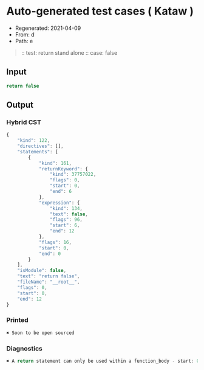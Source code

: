 # Auto-generated test cases ( Kataw )
- Regenerated: 2021-04-09
- From: d
- Path: e
> :: test: return stand alone
> :: case: false
## Input

`````js
return false
`````

## Output

### Hybrid CST

```javascript
{
    "kind": 122,
    "directives": [],
    "statements": [
        {
            "kind": 161,
            "returnKeyword": {
                "kind": 37757022,
                "flags": 0,
                "start": 0,
                "end": 6
            },
            "expression": {
                "kind": 134,
                "text": false,
                "flags": 96,
                "start": 6,
                "end": 12
            },
            "flags": 16,
            "start": 0,
            "end": 0
        }
    ],
    "isModule": false,
    "text": "return false",
    "fileName": "__root__",
    "flags": 0,
    "start": 0,
    "end": 12
}
```

### Printed

```javascript
✖ Soon to be open sourced
```

### Diagnostics

```javascript
✖ A return statement can only be used within a function_body - start: 0, end: 6

```

